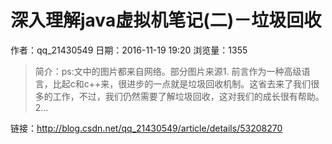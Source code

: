 # 深入理解java虚拟机笔记(二)－垃圾回收
作者：qq_21430549
日期：2016-11-19 19:20
浏览量：1355
> 简介：ps:文中的图片都来自网络。部分图片来源1. 前言作为一种高级语言，比起c和c++来，很进步的一点就是垃圾回收机制。这省去来了我们很多的工作，不过，我们仍然需要了解垃圾回收，这对我们的成长很有帮助。2...

 链接：http://blog.csdn.net/qq_21430549/article/details/53208270
